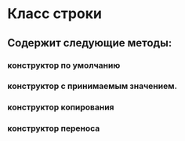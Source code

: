 # Класс строки
## Содержит следующие методы:
### конструктор по умолчанию
### конструктор с принимаемым значением.
### конструктор копирования
### конструктор переноса
